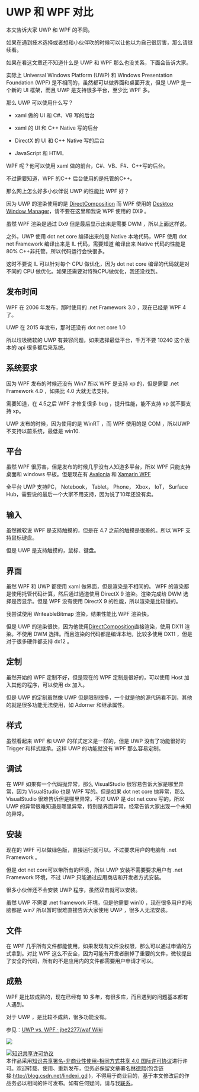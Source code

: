 # UWP 和 WPF 对比

本文告诉大家 UWP 和 WPF 的不同。

如果在遇到技术选择或者想和小伙伴吹的时候可以让他以为自己很厉害，那么请继续看。

<!--more-->
<!-- csdn -->

<!-- 标签：wpf,uwp,dotnetcore -->

如果在看这文章还不知道什么是 UWP 和 WPF 那么也没关系，下面会告诉大家。

实际上 Universal Windows Platform (UWP) 和 Windows Presentation Foundation (WPF) 是不相同的，虽然都可以做界面和桌面开发，但是 UWP 是一个新的 UI 框架，而且 UWP 是支持很多平台，至少比 WPF 多。


那么 UWP 可以使用什么写？

- xaml 做的 UI 和 C#、VB 写的后台

- xaml 的 UI 和 C++ Native 写的后台

- DirectX 的 UI 和 C++ Native 写的后台

- JavaScript 和 HTML

WPF 呢？他可以使用 xaml 做的前台，C#、VB、F#、C++写的后台。

不过需要知道，WPF 的C++ 后台使用的是托管的C++。

那么网上怎么好多小伙伴说 UWP 的性能比 WPF 好？

因为 UWP 的渲染使用的是 [DirectComposition](https://msdn.microsoft.com/zh-cn/library/windows/desktop/hh437376.aspx ) 而 WPF 使用的 [Desktop Window Manager](https://msdn.microsoft.com/en-us/library/windows/desktop/aa969540(v=vs.85).aspx )，请不要在这里和我说 WPF 使用的 DX9 。

虽然 WPF 渲染是通过 Dx9 但是最后显示出来是需要 DWM ，所以上面这样说。

之外，UWP 使用 dot net core 编译出来的是 Native 本地代码，WPF 使用 dot net Framework 编译出来是 IL 代码，需要知道 编译出来 Native 代码的性能是 80% C++非托管。所以代码运行会快很多。

这时不要说 IL 可以针对每个 CPU 做优化，因为 dot net core 编译的代码就是对不同的 CPU 做优化。如果还需要对特殊CPU做优化，我还没找到。

## 发布时间

WPF 在 2006 年发布，那时使用的 .net Framework 3.0 ，现在已经是 WPF 4 了。

UWP 在 2015 年发布，那时还没有 dot net core 1.0

所以垃圾微软的 UWP 有兼容问题，如果选择最低平台，千万不要 10240 这个版本的 api 很多都后来系统。

## 系统要求

因为 WPF 发布的时候还没有 Win7 所以 WPF 是支持 xp 的，但是需要 .net Framework 4.0 ，如果比 4.0 大就无法支持。

需要知道，在 4.5之后 WPF 才修复很多 bug ，提升性能，能不支持 xp 就不要支持 xp。

UWP 发布的时候，因为使用的是 WinRT ，而 WPF 使用的是 COM ，所以UWP不支持以前系统，最低是 win10.

## 平台

虽然 WPF 很厉害，但是发布的时候几乎没有人知道多平台，所以 WPF 只能支持桌面和 windows 平板。但是现在有 [Avalonia](https://github.com/avaloniaUI/Avalonia) 和 [Xamarin WPF](https://docs.microsoft.com/en-us/xamarin/xamarin-forms/platform/wpf )

全平台 UWP 支持PC， Notebook， Tablet， Phone， Xbox， IoT， Surface Hub，需要说的最后一个大家不用支持，因为说了10年还没有卖。

## 输入

虽然微软说 WPF 是支持触摸的，但是在 4.7 之前的触摸是很差的。所以 WPF 支持鼠标键盘。

但是 UWP 是支持触摸的，鼠标、键盘。

## 界面

虽然 WPF 和 UWP 都使用 xaml 做界面，但是渲染是不相同的。 WPF 的渲染都是使用托管代码计算，然后通过通道使用 DirectX 9 渲染。渲染完成给 DWM 选择是否显示。但是 WPF 没有使用 DirectX 9 的性能，所以渲染是比较慢的。

我尝试使用 WriteableBitmap 渲染，结果性能比 WPF 渲染快。

但是 UWP 的渲染很快，因为他使用[DirectComposition](https://msdn.microsoft.com/zh-cn/library/windows/desktop/hh437376.aspx )直接渲染，使用 DX11 渲染。不使用 DWM 选择。而且渲染的代码都是编译本地，比较多使用 DX11 ，但是对于很多硬件都支持 dx12 。

## 定制

虽然开始的 WPF 定制不好，但是现在的 WPF 定制是很好的，可以使用 Host 加入其他的程序，可以使用 dx 加入。

但是 UWP 的定制虽然像 UWP 但是限制很多，一个就是他的源代码看不到，其他的就是很多功能无法使用，如 Adorner 和继承属性。

## 样式

虽然看起来 WPF 和 UWP 的样式定义是一样的，但是 UWP 没有了功能很好的 Trigger 和样式继承。这样 UWP 的功能就没有 WPF 那么容易定制。

## 调试

在 WPF 如果有一个代码抛异常，那么 VisualStudio 很容易告诉大家是哪里异常，因为 VisualStudio 也是 WPF 写的。但是如果 dot net core 抛异常，那么 VisualStudio 很难告诉但是哪里异常，不过 UWP 是 dot net core 写的，所以 UWP 的异常很难知道是哪里异常，特别是界面异常，经常告诉大家出现一个未知的异常。

## 安装

现在的 WPF 可以做绿色版，直接运行就可以。不过要求用户的电脑有 .net Framework 。

但是 dot net core可以带所有的环境，所以 UWP 安装不需要要求用户有 .net Framework 环境，不过 UWP 只能通过应用商店和开发者方式安装。

很多小伙伴还不会安装 UWP 程序，虽然双击就可以安装。

虽然 UWP 不需要 .net framework 环境，但是他需要 win10 ，现在很多用户的电脑都是 win7 所以暂时很难直接告诉大家使用 UWP ，很多人无法安装。

## 文件

在 WPF 几乎所有文件都能使用，如果发现有文件没权限，那么可以通过申请的方式拿到。对比 WPF 这么不安全，因为可能有开发者删掉了重要的文件，微软提出了安全的代码，所有的不是应用内的文件都需要用户申请才可以。

## 成熟

WPF 是比较成熟的，现在已经有 10 多年，有很多库，而且遇到的问题基本都有人遇到。

对于 UWP ，是比较不成熟，很多功能没有。



参见：[UWP vs. WPF · jbe2277/waf Wiki](https://github.com/jbe2277/waf/wiki/UWP-vs.-WPF )

![](https://i.loli.net/2018/04/08/5ac9fff835cfe.jpg)

<a rel="license" href="http://creativecommons.org/licenses/by-nc-sa/4.0/"><img alt="知识共享许可协议" style="border-width:0" src="https://licensebuttons.net/l/by-nc-sa/4.0/88x31.png" /></a><br />本作品采用<a rel="license" href="http://creativecommons.org/licenses/by-nc-sa/4.0/">知识共享署名-非商业性使用-相同方式共享 4.0 国际许可协议</a>进行许可。欢迎转载、使用、重新发布，但务必保留文章署名[林德熙](http://blog.csdn.net/lindexi_gd)(包含链接:http://blog.csdn.net/lindexi_gd )，不得用于商业目的，基于本文修改后的作品务必以相同的许可发布。如有任何疑问，请与我[联系](mailto:lindexi_gd@163.com)。
